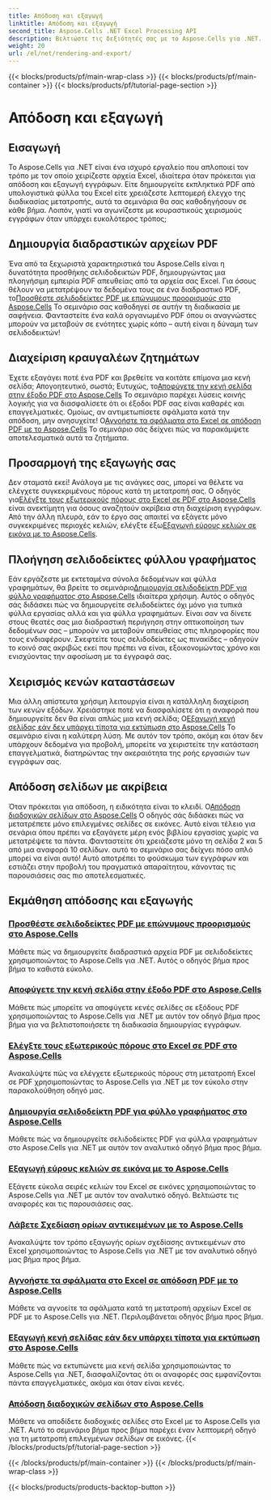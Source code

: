 ```yaml
---
title: Απόδοση και εξαγωγή
linktitle: Απόδοση και εξαγωγή
second_title: Aspose.Cells .NET Excel Processing API
description: Βελτιώστε τις δεξιότητές σας με το Aspose.Cells για .NET. Βουτήξτε σε σεμινάρια για απόδοση, εξαγωγή και δημιουργία διαδραστικών εγγράφων PDF Excel.
weight: 20
url: /el/net/rendering-and-export/
---
```


{{< blocks/products/pf/main-wrap-class >}}
{{< blocks/products/pf/main-container >}}
{{< blocks/products/pf/tutorial-page-section >}}

# Απόδοση και εξαγωγή

## Εισαγωγή

Το Aspose.Cells για .NET είναι ένα ισχυρό εργαλείο που απλοποιεί τον τρόπο με τον οποίο χειρίζεστε αρχεία Excel, ιδιαίτερα όταν πρόκειται για απόδοση και εξαγωγή εγγράφων. Είτε δημιουργείτε εκπληκτικά PDF από υπολογιστικά φύλλα του Excel είτε χρειάζεστε λεπτομερή έλεγχο της διαδικασίας μετατροπής, αυτά τα σεμινάρια θα σας καθοδηγήσουν σε κάθε βήμα. Λοιπόν, γιατί να αγωνίζεστε με κουραστικούς χειρισμούς εγγράφων όταν υπάρχει ευκολότερος τρόπος;

## Δημιουργία διαδραστικών αρχείων PDF

 Ένα από τα ξεχωριστά χαρακτηριστικά του Aspose.Cells είναι η δυνατότητα προσθήκης σελιδοδεικτών PDF, δημιουργώντας μια πλοηγήσιμη εμπειρία PDF απευθείας από τα αρχεία σας Excel. Για όσους θέλουν να μετατρέψουν τα δεδομένα τους σε ένα διαδραστικό PDF, το[Προσθέστε σελιδοδείκτες PDF με επώνυμους προορισμούς στο Aspose.Cells](./add-pdf-bookmarks/) Το σεμινάριο σας καθοδηγεί σε αυτήν τη διαδικασία με σαφήνεια. Φανταστείτε ένα καλά οργανωμένο PDF όπου οι αναγνώστες μπορούν να μεταβούν σε ενότητες χωρίς κόπο – αυτή είναι η δύναμη των σελιδοδεικτών!

## Διαχείριση κραυγαλέων ζητημάτων

Έχετε εξαγάγει ποτέ ένα PDF και βρεθείτε να κοιτάτε επίμονα μια κενή σελίδα; Απογοητευτικό, σωστά; Ευτυχώς, το[Αποφύγετε την κενή σελίδα στην έξοδο PDF στο Aspose.Cells](./avoid-blank-page-in-output-pdf/) Το σεμινάριο παρέχει λύσεις κοινής λογικής για να διασφαλίσετε ότι οι έξοδοι PDF σας είναι καθαρές και επαγγελματικές. Ομοίως, αν αντιμετωπίσετε σφάλματα κατά την απόδοση, μην ανησυχείτε! Ο[Αγνοήστε τα σφάλματα στο Excel σε απόδοση PDF με το Aspose.Cells](./ignore-errors-while-rendering/) Το σεμινάριο σάς δείχνει πώς να παρακάμψετε αποτελεσματικά αυτά τα ζητήματα.

## Προσαρμογή της εξαγωγής σας

 Δεν σταματά εκεί! Ανάλογα με τις ανάγκες σας, μπορεί να θέλετε να ελέγχετε συγκεκριμένους πόρους κατά τη μετατροπή σας. Ο οδηγός για[Ελέγξτε τους εξωτερικούς πόρους στο Excel σε PDF στο Aspose.Cells](./control-loading-of-external-resources/) είναι ανεκτίμητη για όσους αναζητούν ακρίβεια στη διαχείριση εγγράφων. Από την άλλη πλευρά, εάν το έργο σας απαιτεί να εξάγετε μόνο συγκεκριμένες περιοχές κελιών, ελέγξτε έξω[Εξαγωγή εύρους κελιών σε εικόνα με το Aspose.Cells](./export-range-of-cells-to-image/).

## Πλοήγηση σελιδοδείκτες φύλλου γραφήματος

 Εάν εργάζεστε με εκτεταμένα σύνολα δεδομένων και φύλλα γραφημάτων, θα βρείτε το σεμινάριο[Δημιουργία σελιδοδείκτη PDF για φύλλο γραφήματος στο Aspose.Cells](./create-pdf-bookmark-entry-for-chart-sheet/) ιδιαίτερα χρήσιμη. Αυτός ο οδηγός σάς διδάσκει πώς να δημιουργείτε σελιδοδείκτες όχι μόνο για τυπικά φύλλα εργασίας αλλά και για φύλλα γραφημάτων. Είναι σαν να δίνετε στους θεατές σας μια διαδραστική περιήγηση στην οπτικοποίηση των δεδομένων σας – μπορούν να μεταβούν απευθείας στις πληροφορίες που τους ενδιαφέρουν. Σκεφτείτε τους σελιδοδείκτες ως πινακίδες – οδηγούν το κοινό σας ακριβώς εκεί που πρέπει να είναι, εξοικονομώντας χρόνο και ενισχύοντας την αφοσίωση με τα έγγραφά σας.

## Χειρισμός κενών καταστάσεων

 Μια άλλη απίστευτα χρήσιμη λειτουργία είναι η κατάλληλη διαχείριση των κενών εξόδων. Χρειάστηκε ποτέ να διασφαλίσετε ότι η αναφορά που δημιουργείτε δεν θα είναι απλώς μια κενή σελίδα; Ο[Εξαγωγή κενή σελίδας εάν δεν υπάρχει τίποτα για εκτύπωση στο Aspose.Cells](./output-blank-page-when-nothing-to-print/) Το σεμινάριο είναι η καλύτερη λύση. Με αυτόν τον τρόπο, ακόμη και όταν δεν υπάρχουν δεδομένα για προβολή, μπορείτε να χειριστείτε την κατάσταση επαγγελματικά, διατηρώντας την ακεραιότητα της ροής εργασιών των εγγράφων σας.

## Απόδοση σελίδων με ακρίβεια

Όταν πρόκειται για απόδοση, η ειδικότητα είναι το κλειδί. Ο[Απόδοση διαδοχικών σελίδων στο Aspose.Cells](./render-limited-number-of-sequential-pages/) Ο οδηγός σάς διδάσκει πώς να μετατρέπετε μόνο επιλεγμένες σελίδες σε εικόνες. Αυτό είναι τέλειο για σενάρια όπου πρέπει να εξαγάγετε μέρη ενός βιβλίου εργασίας χωρίς να μετατρέψετε τα πάντα. Φανταστείτε ότι χρειάζεστε μόνο τη σελίδα 2 και 5 από μια αναφορά 10 σελίδων. αυτό το σεμινάριο σας δείχνει πόσο απλό μπορεί να είναι αυτό! Αυτό αποτρέπει το φούσκωμα των εγγράφων και εστιάζει στην προβολή του πραγματικά απαραίτητου, κάνοντας τις παρουσιάσεις σας πιο αποτελεσματικές.

## Εκμάθηση απόδοσης και εξαγωγής
### [Προσθέστε σελιδοδείκτες PDF με επώνυμους προορισμούς στο Aspose.Cells](./add-pdf-bookmarks/)
Μάθετε πώς να δημιουργείτε διαδραστικά αρχεία PDF με σελιδοδείκτες χρησιμοποιώντας το Aspose.Cells για .NET. Αυτός ο οδηγός βήμα προς βήμα το καθιστά εύκολο.
### [Αποφύγετε την κενή σελίδα στην έξοδο PDF στο Aspose.Cells](./avoid-blank-page-in-output-pdf/)
Μάθετε πώς μπορείτε να αποφύγετε κενές σελίδες σε εξόδους PDF χρησιμοποιώντας το Aspose.Cells για .NET με αυτόν τον οδηγό βήμα προς βήμα για να βελτιστοποιήσετε τη διαδικασία δημιουργίας εγγράφων.
### [Ελέγξτε τους εξωτερικούς πόρους στο Excel σε PDF στο Aspose.Cells](./control-loading-of-external-resources/)
Ανακαλύψτε πώς να ελέγχετε εξωτερικούς πόρους στη μετατροπή Excel σε PDF χρησιμοποιώντας το Aspose.Cells για .NET με τον εύκολο στην παρακολούθηση οδηγό μας.
### [Δημιουργία σελιδοδείκτη PDF για φύλλο γραφήματος στο Aspose.Cells](./create-pdf-bookmark-entry-for-chart-sheet/)
Μάθετε πώς να δημιουργείτε σελιδοδείκτες PDF για φύλλα γραφημάτων στο Aspose.Cells για .NET με αυτόν τον αναλυτικό οδηγό βήμα προς βήμα.
### [Εξαγωγή εύρους κελιών σε εικόνα με το Aspose.Cells](./export-range-of-cells-to-image/)
Εξάγετε εύκολα σειρές κελιών του Excel σε εικόνες χρησιμοποιώντας το Aspose.Cells για .NET με αυτόν τον αναλυτικό οδηγό. Βελτιώστε τις αναφορές και τις παρουσιάσεις σας.
### [Λάβετε Σχεδίαση ορίων αντικειμένων με το Aspose.Cells](./get-draw-object-and-bound/)
Ανακαλύψτε τον τρόπο εξαγωγής ορίων σχεδίασης αντικειμένων στο Excel χρησιμοποιώντας το Aspose.Cells για .NET με τον αναλυτικό οδηγό μας βήμα προς βήμα.
### [Αγνοήστε τα σφάλματα στο Excel σε απόδοση PDF με το Aspose.Cells](./ignore-errors-while-rendering/)
Μάθετε να αγνοείτε τα σφάλματα κατά τη μετατροπή αρχείων Excel σε PDF με το Aspose.Cells για .NET. Περιλαμβάνεται οδηγός βήμα προς βήμα.
### [Εξαγωγή κενή σελίδας εάν δεν υπάρχει τίποτα για εκτύπωση στο Aspose.Cells](./output-blank-page-when-nothing-to-print/)
Μάθετε πώς να εκτυπώνετε μια κενή σελίδα χρησιμοποιώντας το Aspose.Cells για .NET, διασφαλίζοντας ότι οι αναφορές σας εμφανίζονται πάντα επαγγελματικές, ακόμα και όταν είναι κενές.
### [Απόδοση διαδοχικών σελίδων στο Aspose.Cells](./render-limited-number-of-sequential-pages/)
Μάθετε να αποδίδετε διαδοχικές σελίδες στο Excel με το Aspose.Cells για .NET. Αυτό το σεμινάριο βήμα προς βήμα παρέχει έναν λεπτομερή οδηγό για τη μετατροπή επιλεγμένων σελίδων σε εικόνες.
{{< /blocks/products/pf/tutorial-page-section >}}

{{< /blocks/products/pf/main-container >}}
{{< /blocks/products/pf/main-wrap-class >}}

{{< blocks/products/products-backtop-button >}}
